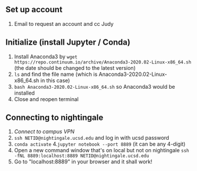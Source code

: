 ## Set up account
1. Email to request an account and cc Judy

## Initialize (install Jupyter  / Conda)
1. Install Anaconda3 by ```wget https://repo.continuum.io/archive/Anaconda3-2020.02-Linux-x86_64.sh``` (the date should be changed to the latest version)
2. ```ls``` and find the file name (which is Anaconda3-2020.02-Linux-x86_64.sh in this case)
3. ```bash Anaconda3-2020.02-Linux-x86_64.sh``` so Anaconda3 would be installed
4. Close and reopen terminal

## Connecting to nightingale
1. *Connect to campus VPN*
2. ```ssh NETID@nightingale.ucsd.edu``` and log in with ucsd password
3. ```conda activate``` 
4.```jupyter notebook --port 8889``` (it can be any 4-digit)
5. Open a new command window that's on local but not on nightingale ```ssh -fNL 8889:localhost:8889 NETID@nightingale.ucsd.edu```
6. Go to "localhost:8889" in your browser and it shall work!
